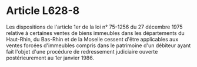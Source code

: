 # Article L628-8

Les dispositions de l'article 1er de la loi n° 75-1256 du 27 décembre 1975 relative à certaines ventes de biens immeubles dans les départements du Haut-Rhin, du Bas-Rhin et de la Moselle cessent d'être applicables aux ventes forcées d'immeubles compris dans le patrimoine d'un débiteur ayant fait l'objet d'une procédure de redressement judiciaire ouverte postérieurement au 1er janvier 1986.